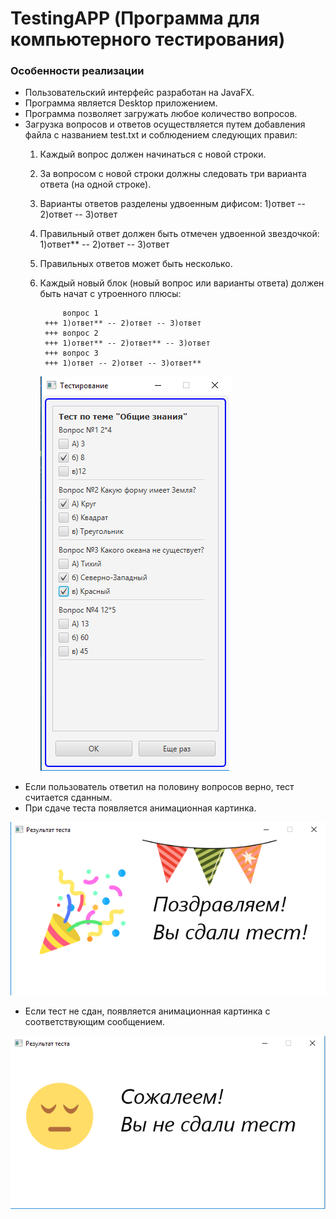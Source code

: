 #                                           TestingAPP (Программа для компьютерного тестирования)

### Особенности реализации

- Пользовательский интерфейс разработан на JavaFX.
- Программа является Desktop приложением.
- Программа позволяет загружать любое количество вопросов.
- Загрузка вопросов и ответов осуществляется путем добавления файла с названием test.txt и соблюдением следующих правил:
    1. Каждый вопрос должен начинаться с новой строки.
    2. За вопросом с новой строки должны следовать три варианта ответа (на одной строке).
    3. Варианты ответов разделены удвоенным дифисом: 1)ответ -- 2)ответ -- 3)ответ
    4. Правильный ответ должен быть отмечен удвоенной звездочкой: 1)ответ** -- 2)ответ -- 3)ответ
    5. Правильных ответов может быть несколько.
    6. Каждый новый блок (новый вопрос или варианты ответа) должен быть начат с утроенного плюсы: 

                вопрос 1
            +++ 1)ответ** -- 2)ответ -- 3)ответ
            +++ вопрос 2
            +++ 1)ответ** -- 2)ответ** -- 3)ответ
            +++ вопрос 3
            +++ 1)ответ -- 2)ответ -- 3)ответ**

        ![Экранная форма №1 - форма для прохождения теста](pics\form1-questions.png)
- Если пользователь ответил на половину вопросов верно, тест считается сданным.
- При сдаче теста появляется анимационная картинка.

![Экранная форма №2 - тест сдан](pics\form2-pass.png)

- Если тест не сдан, появляется анимационная картинка с соответствующим сообщением. 

![Экранная форма №3 - тест НЕ сдан](pics\form3-fail.png)